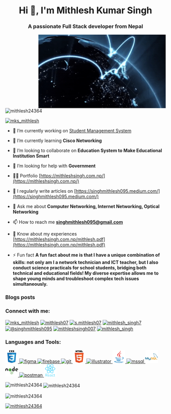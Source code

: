 <!--
## Hi there 👋


**MITHLESH24364/MITHLESH24364** is a ✨ _special_ ✨ repository because its `README.md` (this file) appears on your GitHub profile.

Here are some ideas to get you started:

- 🔭 I’m currently working on ...
- 🌱 I’m currently learning ...
- 👯 I’m looking to collaborate on ...
- 🤔 I’m looking for help with ...
- 💬 Ask me about ...
- 📫 How to reach me: ...
- 😄 Pronouns: ...
- ⚡ Fun fact: ...
-->

<h1 align="center">Hi 👋, I'm Mithlesh Kumar Singh</h1>
<h3 align="center">A passionate Full Stack developer from Nepal</h3>

<img src="gif.gif" alt="gif" width="400" align="right">


<p align="left"> <img src="https://komarev.com/ghpvc/?username=mithlesh24364&label=Profile%20views&color=0e75b6&style=flat" alt="mithlesh24364" /> </p>


<p align="left"> <a href="https://twitter.com/mks_mithlesh" target="blank"><img src="https://img.shields.io/twitter/follow/mks_mithlesh?logo=twitter&style=for-the-badge" alt="mks_mithlesh" /></a> </p>

- 🔭 I’m currently working on [Student Management System](https://github.com/MITHLESH24364/School_Management_final.git)

- 🌱 I’m currently learning **Cisco Networking**

- 👯 I’m looking to collaborate on **Education System to Make Educational Institution Smart**

- 🤝 I’m looking for help with **Government**

- 👨‍💻 Portfolio [https://mithleshsingh.com.np/](https://mithleshsingh.com.np/)

- 📝 I regularly write articles on [https://singhmithlesh095.medium.com/](https://singhmithlesh095.medium.com/)

- 💬 Ask me about **Computer Networking, Internet Networking, Optical Networking**

- 📫 How to reach me **singhmithlesh095@gmail.com**

- 📄 Know about my experiences [https://mithleshsingh.com.np/mithlesh.pdf](https://mithleshsingh.com.np/mithlesh.pdf)

- ⚡ Fun fact **A fun fact about me is that I have a unique combination of skills: not only am I a network technician and ICT teacher, but I also conduct science practicals for school students, bridging both technical and educational fields! My diverse expertise allows me to shape young minds and troubleshoot complex tech issues simultaneously.**

### Blogs posts
<!-- BLOG-POST-LIST:START -->
<!-- BLOG-POST-LIST:END -->

<h3 align="left">Connect with me:</h3>
<p align="left">
<a href="https://twitter.com/mks_mithlesh" target="blank"><img align="center" src="https://raw.githubusercontent.com/rahuldkjain/github-profile-readme-generator/master/src/images/icons/Social/twitter.svg" alt="mks_mithlesh" height="30" width="40" /></a>
<a href="https://linkedin.com/in/mithlesh07" target="blank"><img align="center" src="https://raw.githubusercontent.com/rahuldkjain/github-profile-readme-generator/master/src/images/icons/Social/linked-in-alt.svg" alt="mithlesh07" height="30" width="40" /></a>
<a href="https://fb.com/s.mithlesh07" target="blank"><img align="center" src="https://raw.githubusercontent.com/rahuldkjain/github-profile-readme-generator/master/src/images/icons/Social/facebook.svg" alt="s.mithlesh07" height="30" width="40" /></a>
<a href="https://instagram.com/mithlesh_singh7" target="blank"><img align="center" src="https://raw.githubusercontent.com/rahuldkjain/github-profile-readme-generator/master/src/images/icons/Social/instagram.svg" alt="mithlesh_singh7" height="30" width="40" /></a>
<a href="https://medium.com/@singhmithlesh095" target="blank"><img align="center" src="https://raw.githubusercontent.com/rahuldkjain/github-profile-readme-generator/master/src/images/icons/Social/medium.svg" alt="@singhmithlesh095" height="30" width="40" /></a>
<a href="https://www.youtube.com/c/mithleshsingh007" target="blank"><img align="center" src="https://raw.githubusercontent.com/rahuldkjain/github-profile-readme-generator/master/src/images/icons/Social/youtube.svg" alt="mithleshsingh007" height="30" width="40" /></a>
<a href="https://discord.gg/mithlesh_singh" target="blank"><img align="center" src="https://raw.githubusercontent.com/rahuldkjain/github-profile-readme-generator/master/src/images/icons/Social/discord.svg" alt="mithlesh_singh" height="30" width="40" /></a>
</p>

<h3 align="left">Languages and Tools:</h3>
<p align="left"> <a href="https://www.w3schools.com/css/" target="_blank" rel="noreferrer"> <img src="https://raw.githubusercontent.com/devicons/devicon/master/icons/css3/css3-original-wordmark.svg" alt="css3" width="40" height="40"/> </a> <a href="https://www.figma.com/" target="_blank" rel="noreferrer"> <img src="https://www.vectorlogo.zone/logos/figma/figma-icon.svg" alt="figma" width="40" height="40"/> </a> <a href="https://firebase.google.com/" target="_blank" rel="noreferrer"> <img src="https://www.vectorlogo.zone/logos/firebase/firebase-icon.svg" alt="firebase" width="40" height="40"/> </a> <a href="https://git-scm.com/" target="_blank" rel="noreferrer"> <img src="https://www.vectorlogo.zone/logos/git-scm/git-scm-icon.svg" alt="git" width="40" height="40"/> </a> <a href="https://www.w3.org/html/" target="_blank" rel="noreferrer"> <img src="https://raw.githubusercontent.com/devicons/devicon/master/icons/html5/html5-original-wordmark.svg" alt="html5" width="40" height="40"/> </a> <a href="https://www.adobe.com/in/products/illustrator.html" target="_blank" rel="noreferrer"> <img src="https://www.vectorlogo.zone/logos/adobe_illustrator/adobe_illustrator-icon.svg" alt="illustrator" width="40" height="40"/> </a> <a href="https://www.java.com" target="_blank" rel="noreferrer"> <img src="https://raw.githubusercontent.com/devicons/devicon/master/icons/java/java-original.svg" alt="java" width="40" height="40"/> </a> <a href="https://www.microsoft.com/en-us/sql-server" target="_blank" rel="noreferrer"> <img src="https://www.svgrepo.com/show/303229/microsoft-sql-server-logo.svg" alt="mssql" width="40" height="40"/> </a> <a href="https://www.mysql.com/" target="_blank" rel="noreferrer"> <img src="https://raw.githubusercontent.com/devicons/devicon/master/icons/mysql/mysql-original-wordmark.svg" alt="mysql" width="40" height="40"/> </a> <a href="https://nodejs.org" target="_blank" rel="noreferrer"> <img src="https://raw.githubusercontent.com/devicons/devicon/master/icons/nodejs/nodejs-original-wordmark.svg" alt="nodejs" width="40" height="40"/> </a> <a href="https://postman.com" target="_blank" rel="noreferrer"> <img src="https://www.vectorlogo.zone/logos/getpostman/getpostman-icon.svg" alt="postman" width="40" height="40"/> </a> <a href="https://reactjs.org/" target="_blank" rel="noreferrer"> <img src="https://raw.githubusercontent.com/devicons/devicon/master/icons/react/react-original-wordmark.svg" alt="react" width="40" height="40"/> </a> </p>

<p><img align="left" src="https://github-readme-stats.vercel.app/api/top-langs?username=mithlesh24364&show_icons=true&locale=en&layout=compact" alt="mithlesh24364" /></p>

<p>&nbsp;<img align="center" src="https://github-readme-stats.vercel.app/api?username=mithlesh24364&show_icons=true&locale=en" alt="mithlesh24364" /></p>

<p><img align="center" src="https://github-readme-streak-stats.herokuapp.com/?user=mithlesh24364&" alt="mithlesh24364" /></p>

<p align="left"> <a href="https://github.com/ryo-ma/github-profile-trophy"><img src="https://github-profile-trophy.vercel.app/?username=mithlesh24364" alt="mithlesh24364" /></a> </p>
